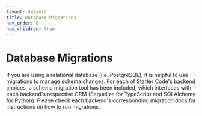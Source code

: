 ```yaml
---
layout: default
title: Database Migrations
nav_order: 6
has_children: true
---
```


# Database Migrations

If you are using a relational database (i.e. PostgreSQL), it is helpful to use migrations to manage schema changes. For each of Starter Code's backend choices, a schema migration tool has been included, which interfaces with each backend's respective ORM (Sequelize for TypeScript and SQLAlchemy for Python). Please check each backend's corresponding migration docs for instructions on how to run migrations.
